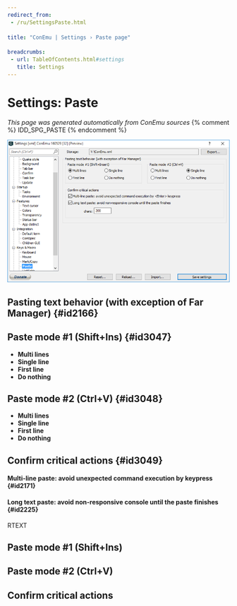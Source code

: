 ```yaml
---
redirect_from:
 - /ru/SettingsPaste.html

title: "ConEmu | Settings › Paste page"

breadcrumbs:
 - url: TableOfContents.html#settings
   title: Settings
---
```


# Settings: Paste

*This page was generated automatically from ConEmu sources*
{% comment %} IDD_SPG_PASTE {% endcomment %}

![ConEmu Settings: Paste](/img/Settings-Paste.png)



## Pasting text behavior (with exception of Far Manager)  {#id2166}



## Paste mode #1 (Shift+Ins)  {#id3047}




* **Multi lines**
* **Single line**
* **First line**
* **Do nothing**




## Paste mode #2 (Ctrl+V)  {#id3048}




* **Multi lines**
* **Single line**
* **First line**
* **Do nothing**




## Confirm critical actions  {#id3049}

#### Multi-line paste: avoid unexpected command execution by <Enter> keypress  {#id2171}


#### Long text paste: avoid non-responsive console until the paste finishes  {#id2225}




RTEXT





## Paste mode #1 (Shift+Ins)





## Paste mode #2 (Ctrl+V)





## Confirm critical actions





